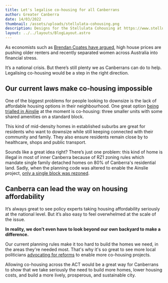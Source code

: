 ```yaml
---
title: Let's legalise co-housing for all Canberrans
author: Greater Canberra
date: 14/03/2022
thumbnail: /assets/uploads/stellulata-cohousing.png
description: Designs for the Stellulata Cohousing at https://www.stellulata.com.au
layout: ../../layouts/BlogLayout.astro
---
```

As economists such as [Brendan Coates have argued](https://grattan.edu.au/news/levelling-the-playing-field-its-time-for-a-national-shared-equity-scheme/), high house prices are pushing older renters and recently separated women across Australia into financial stress. 

It’s a national crisis. But there’s still plenty we as Canberrans can do to help. Legalising co-housing would be a step in the right direction.

## **Our current laws make co-housing impossible**

One of the biggest problems for people looking to downsize is the lack of affordable housing options in their neighbourhood. One great option [being trialled in Ainslie](https://www.stellulata.com.au) at the moment is co-housing: three smaller units with some shared amenities on a standard block.

This kind of mid-density homes in established suburbs are great for residents who want to downsize while still keeping connected with their community and family. They also ensure residents remain close by to healthcare, shops and public transport.

Sounds like a great idea right? There’s just one problem: this kind of home is illegal in most of inner Canberra because of RZ1 zoning rules which mandate single family detached homes on 80% of Canberra's residential land. Sadly, when the planning code was altered to enable the Ainslie project, [only a single block was rezoned](https://the-riotact.com/territory-plan-change-paves-way-for-ainslie-co-housing-proposal/).

## Canberra can lead the way on housing affordability

It’s always great to see policy experts taking housing affordability seriously at the national level. But it’s also easy to feel overwhelmed at the scale of the issue. 

**In reality, we don’t even have to look beyond our own backyard to make a difference.** 

Our current planning rules make it too hard to build the homes we need, in the areas they're needed most. That's why it's so great to see more local politicians [advocating for reforms](https://the-riotact.com/greens-less-than-impressed-with-governments-missed-co-housing-opportunity/535943) to enable more co-housing projects.

Allowing co-housing across the ACT would be a great way for Canberrans to show that we take seriously the need to build more homes, lower housing costs, and build a more lively, prosperous, and sustainable city.